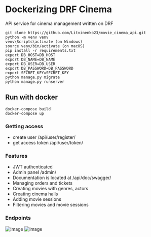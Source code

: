 # Dockerizing DRF Cinema

API service for cinema management written on DRF

```
git clone https://github.com/Litvinenko23/movie_cinema_api.git
python -m venv venv
venv\Scripts\activate (on Windows)
source venv/bin/activate (on macOS)
pip install -r requirements.txt
export DB_HOST=DB_HOST
export DB_NAME=DB_NAME
export DB_USER=DB_USER
export DB_PASSWORD=DB_PASSWORD
export SECRET_KEY=SECRET_KEY
python manage.py migrate
python manage.py runserver
```

## Run with docker

```
docker-compose build
docker-compose up
```

### Getting access

- create user /api/user/register/
- get access token /api/user/token/


### Features
- JWT authenticated
- Admin panel /admin/
- Documentation is located at /api/doc/swagger/
- Managing orders and tickets
- Creating movies with genres, actors
- Creating cinema halls
- Adding movie sessions
- Filtering movies and movie sessions

### Endpoints
![image](https://github.com/Litvinenko23/movie_cinema_api/assets/64659599/83146522-1b65-4837-9aa5-02fef0618b3e)
![image](https://github.com/Litvinenko23/movie_cinema_api/assets/64659599/d42fbf53-e45f-4d91-9c61-15845625bc0f)
